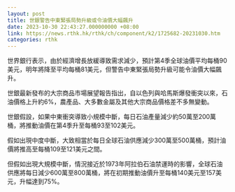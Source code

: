 ```yaml
---
layout: post
title: 世銀警告中東緊張局勢升級或令油價大幅飆升
date: 2023-10-30 22:43:27.000000000 +08:00
link: https://news.rthk.hk/rthk/ch/component/k2/1725682-20231030.htm
categories: rthk
---
```


世界銀行表示，由於經濟增長放緩導致需求減少，預計第4季全球油價平均每桶90美元，明年將降至平均每桶81美元，但警告中東緊張局勢升級可能令油價大幅飆升。

世銀最新發布的大宗商品市場展望報告指出，自以色列與哈馬斯爆發衝突以來，石油價格上升約6%，農產品、大多數金屬及其他大宗商品價格差不多無變動。

世銀假設，如果中東衝突導致小規模中斷，每日石油產量減少約50萬至200萬桶，將推動油價在第4季升至每桶93至102美元。

假如出現中度中斷，大致相當於每日全球石油供應減少300萬至500萬桶，預計油價將推高至每桶109至121美元之間。

但假如出現大規模中斷，情況接近於1973年阿拉伯石油禁運時的影響，全球石油供應將每日減少600萬至800萬桶，將在初期推動油價升至每桶140美元至157美元，升幅達到75%。
